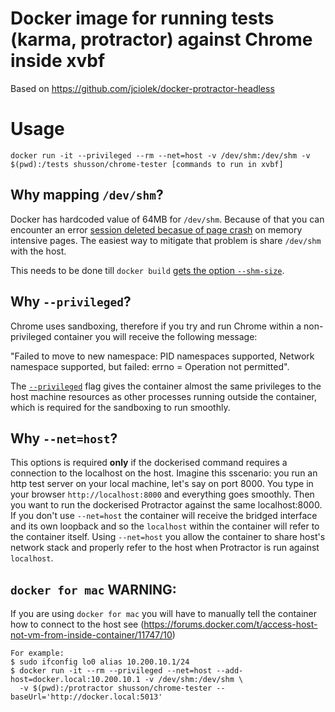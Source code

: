 # Docker image for running tests (karma, protractor) against Chrome inside xvbf

Based on https://github.com/jciolek/docker-protractor-headless

# Usage

```
docker run -it --privileged --rm --net=host -v /dev/shm:/dev/shm -v $(pwd):/tests shusson/chrome-tester [commands to run in xvbf]
```

## Why mapping `/dev/shm`?

Docker has hardcoded value of 64MB for `/dev/shm`. Because of that you can encounter an error [session deleted becasue of page crash](https://bugs.chromium.org/p/chromedriver/issues/detail?id=1097) on memory intensive pages. The easiest way to mitigate that problem is share `/dev/shm` with the host.

This needs to be done till `docker build` [gets the option `--shm-size`](https://github.com/docker/docker/issues/2606).

## Why `--privileged`?

Chrome uses sandboxing, therefore if you try and run Chrome within a non-privileged container you will receive the following message:

"Failed to move to new namespace: PID namespaces supported, Network namespace supported, but failed: errno = Operation not permitted".

The [`--privileged`](https://docs.docker.com/engine/reference/run/#runtime-privilege-and-linux-capabilities) flag gives the container almost the same privileges to the host machine resources as other processes running outside the container, which is required for the sandboxing to run smoothly.

## Why `--net=host`?

This options is required **only** if the dockerised command requires a connection to the localhost on the host. Imagine this sscenario: you run an http test server on your local machine, let's say on port 8000. You type in your browser `http://localhost:8000` and everything goes smoothly. Then you want to run the dockerised Protractor against the same localhost:8000. If you don't use `--net=host` the container will receive the bridged interface and its own loopback and so the `localhost` within the container will refer to the container itself. Using `--net=host` you allow the container to share host's network stack and properly refer to the host when Protractor is run against `localhost`.

## `docker for mac` WARNING:
If you are using `docker for mac` you will have to manually tell the container how to connect to the host
see (https://forums.docker.com/t/access-host-not-vm-from-inside-container/11747/10)

    For example:
    $ sudo ifconfig lo0 alias 10.200.10.1/24
    $ docker run -it --rm --privileged --net=host --add-host=docker.local:10.200.10.1 -v /dev/shm:/dev/shm \
      -v $(pwd):/protractor shusson/chrome-tester --baseUrl='http://docker.local:5013'
